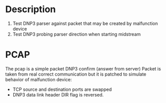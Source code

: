 # Description

1. Test DNP3 parser against packet that may be created by malfunction device
2. Test DNP3 probing parser direction when starting midstream

# PCAP

The pcap is a simple packet DNP3 confirm (answer from server)
Packet is taken from real correct communication but it is patched
to simulate behavior of malfunction device:
- TCP source and destination ports are swapped
- DNP3 data link header DIR flag is reversed.
